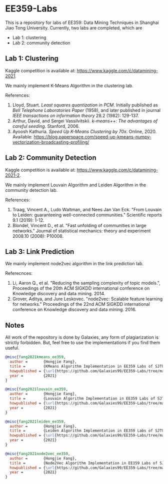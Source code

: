 # EE359-Labs

This is a repository for labs of EE359: Data Mining Techniques in Shanghai Jiao Tong University. Currently, two labs are completed, which are

- Lab 1: clustering
- Lab 2: community detection

## Lab 1: Clustering

Kaggle competition is available at: https://www.kaggle.com/c/datamining-2021.

We mainly implement K-Means Algorithm in the clustering lab.

References:

1. Lloyd, Stuart. *Least squares quantization in PCM*. Initially published as *Bell Telephone Laboratories Paper* (1958), and later published in journal *IEEE transactions on information theory* 28.2 (1982): 129-137.
2. Arthur, David, and Sergei Vassilvitskii. *k-means++: The advantages of careful seeding*. Stanford, 2006.
3. Ayoosh Kathuria. *Speed Up K-Means Clustering by 70x*. Online, 2020. Available: https://blog.paperspace.com/speed-up-kmeans-numpy-vectorization-broadcasting-profiling/

## Lab 2: Community Detection

Kaggle competition is available at: https://www.kaggle.com/c/datamining-2021-2.

We mainly implement Louvain Algorithm and Leiden Algorithm in the community detection lab.

References:

1. Traag, Vincent A., Ludo Waltman, and Nees Jan Van Eck. "From Louvain to Leiden: guaranteeing well-connected communities." Scientific reports 9.1 (2019): 1-12.
2. Blondel, Vincent D., et al. "Fast unfolding of communities in large networks." Journal of statistical mechanics: theory and experiment 2008.10 (2008): P10008.

## Lab 3: Link Prediction

We mainly implement node2vec algorithm in the link prediction lab.

Referecnces:

1. Li, Aaron Q., et al. "Reducing the sampling complexity of topic models.", Proceedings of the 20th ACM SIGKDD international conference on Knowledge discovery and data mining. 2014.
2. Grover, Aditya, and Jure Leskovec. "node2vec: Scalable feature learning for networks." Proceedings of the 22nd ACM SIGKDD international conference on Knowledge discovery and data mining. 2016.

## Notes

All work of the repository is done by Galaxies, any form of plagiarization is strictly forbidden. But, feel free to use the implementations if you find them useful.

```bibtex
@misc{fang2021kmeans_ee359,
  author =       {Hongjie Fang},
  title =        {KMeans Algorithm Implementation in EE359 Labs of SJTU},
  howpublished = {\url{https://github.com/Galaxies99/EE359-Labs/tree/main/clustering}},
  year =         {2021}
}
```

```bibtex
@misc{fang2021louvain_ee359,
  author =       {Hongjie Fang},
  title =        {Louvain Algorithm Implementation in EE359 Labs of SJTU},
  howpublished = {\url{https://github.com/Galaxies99/EE359-Labs/tree/main/community}},
  year =         {2021}
}
```

```bibtex
@misc{fang2021leiden_ee359,
  author =       {Hongjie Fang},
  title =        {Leiden Algorithm Implementation in EE359 Labs of SJTU},
  howpublished = {\url{https://github.com/Galaxies99/EE359-Labs/tree/main/community}},
  year =         {2021}
}
```

```bibtex
@misc{fang2021node2vec_ee359,
  author =       {Hongjie Fang},
  title =        {Node2Vec Algorithm Implementation in EE359 Labs of SJTU},
  howpublished = {\url{https://github.com/Galaxies99/EE359-Labs/tree/main/linkprediction}},
  year =         {2021}
}
```
